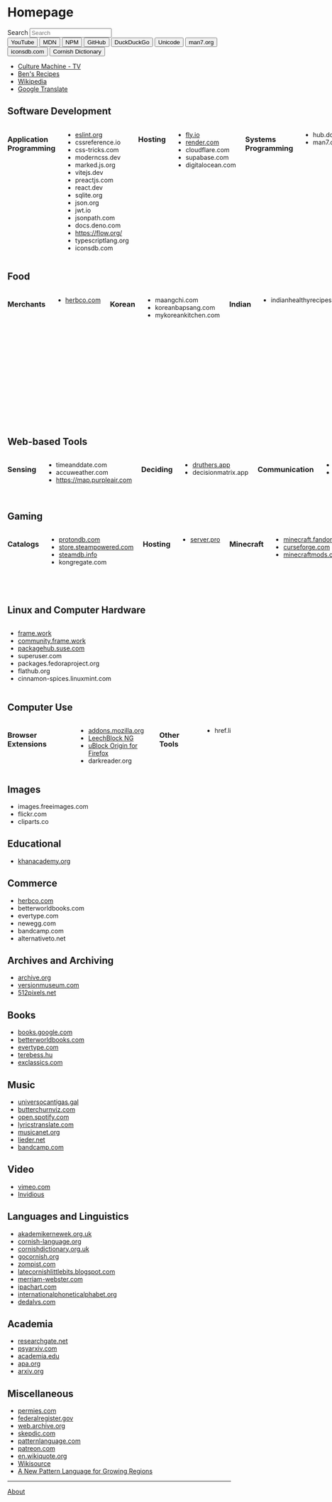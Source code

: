 # Homepage

<style>
#hierarchy-nav {
  display: none;
}
</style>

<div class="omnisearch">
  <label>
    <span class="sr-only">Search</span>
    <input type="search" placeholder="Search">
  </label>
  <div class="buttons">
    <button class="youtube" aria-label="Search YouTube">YouTube</button>
    <button class="mdn" aria-label="Search MDN">MDN</button>
    <button class="npm">NPM</button>
    <button class="github">GitHub</button>
    <button class="duckduckgo">DuckDuckGo</button>
    <button class="unicode">Unicode</button>
    <button class="man7">man7.org</button>
    <button class="iconsdb">iconsdb.com</button>
    <button class="cornish">Cornish Dictionary</button>
  </div>
</div>

<script>
  setupOmnisearch(document.querySelector(".omnisearch"))
</script>

- [Culture Machine - TV](https://benchristel.github.io/tv)
- [Ben's Recipes](https://benchristel.github.io/recipes)
- [Wikipedia](https://en.wikipedia.org)
- [Google Translate](https://translate.google.com)


## Software Development

<div class="columns">

### Application Programming

- [eslint.org](eslint.org)
- cssreference.io
- css-tricks.com
- moderncss.dev
- marked.js.org
- vitejs.dev
- preactjs.com
- react.dev
- sqlite.org
- json.org
- jwt.io
- jsonpath.com
- docs.deno.com
- https://flow.org/
- typescriptlang.org
- iconsdb.com

### Hosting

- [fly.io](fly.io)
- [render.com](render.com)
- cloudflare.com
- supabase.com
- digitalocean.com

### Systems Programming

- hub.docker.com
- man7.org

### Engineering

- catb.org
- buildingbeauty.org
- beautiful.software
- refactoring.com

### Reference

- unicode.org
- [memorymanagement.org](memorymanagement.org)
- spectrum.ieee.org
- lawsofux.com
- cheatsheetseries.owasp.org

### Help

- [stackoverflow.com](stackoverflow.com)
- [exercism.org](exercism.org)

### Blogs

- [tidyfirst.substack.com](tidyfirst.substack.com)
- [baldurbjarnason.com](baldurbjarnason.com)
- [softwarecrisis.dev](softwarecrisis.dev)
- [simonwillison.net](simonwillison.net)
- [geepawhill.org](geepawhill.org)
- [third-bit.com](third-bit.com)
- blog.nelhage.com
- thecodewhisperer.com
- dreamsongs.com
- aiweirdness.com
- jlelliotton.blogspot.com
- https://morrick.me

</div>

## Food

<div class="columns">

### Merchants

- [herbco.com](herbco.com)

### Korean

- maangchi.com
- koreanbapsang.com
- mykoreankitchen.com

### Indian

- indianhealthyrecipes.com

### Mediterranean

- [Ozlem's Turkish Table](https://ozlemsturkishtable.com/)
- themediterraneandish.com

### Miscellaneous

- allrecipes.com
- minimalistbaker.com
- thespruce.com
- tastesbetterfromscratch.com
- thekitchn.com
- recipetineats.com
- cookwithmanali.com
- cookieandkate.com
- holycowvegan.net
- simplyrecipes.com
- seriouseats.com
- natashaskitchen.com
- manilaspoon.com
- bbcgoodfood.com
- aspicyperspective.com
- eatingbirdfood.com

</div>

## Web-based Tools

<div class="columns">

### Sensing

- timeanddate.com
- accuweather.com
- https://map.purpleair.com

### Deciding

- [druthers.app](druthers.app)
- decisionmatrix.app

### Communication

- pop.com
- [Call](https://benchristel.github.io/call)

### Computation

- pngtosvg.com
- jsonpath.com
- yamllint.com

### Prototyping

- [Taste Playground](https://benchristel.github.io/try-taste/)
- jsfiddle.net
- codepen.io

</div>

## Gaming

<div class="columns">

### Catalogs

- [protondb.com](protondb.com)
- [store.steampowered.com](store.steampowered.com)
- [steamdb.info](steamdb.info)
- kongregate.com

### Hosting

- [server.pro](server.pro)

### Minecraft

- [minecraft.fandom.com](minecraft.fandom.com)
- [curseforge.com](curseforge.com)
- [minecraftmods.com](minecraftmods.com)

### Age of Empires

- [ageofempires.fandom.com](ageofempires.fandom.com)

### Heroes of Might and Magic

- celestialheavens.com
- https://maps4heroes.com/
- [heroesofmightandmagic.com](https://heroesofmightandmagic.com)
- [mightandmagic.fandom.com](https://mightandmagic.fandom.com)
- heroescommunity.com

### Other Games

- zero-k.info
- mindustrygame.github.io

### General / Reference

- [https://www.unitstatistics.com/](https://www.unitstatistics.com/)
- [lparchive.org](https://lparchive.org)

</div>

## Linux and Computer Hardware

<div class="columns">

- [frame.work](https://frame.work)
- [community.frame.work](https://community.frame.work)
- [packagehub.suse.com](https://packagehub.suse.com)
- superuser.com
- packages.fedoraproject.org
- flathub.org
- cinnamon-spices.linuxmint.com

</div>

## Computer Use

<div class="columns">

### Browser Extensions

- [addons.mozilla.org](https://addons.mozilla.org)
- [LeechBlock NG](https://www.proginosko.com/leechblock/)
- [uBlock Origin for Firefox](https://addons.mozilla.org/en-US/firefox/addon/ublock-origin/)
- darkreader.org

### Other Tools

- href.li

</div>

## Images

- images.freeimages.com
- flickr.com
- cliparts.co

## Educational

- [khanacademy.org](https://khanacademy.org)

## Commerce

- [herbco.com](https://herbco.com)
- betterworldbooks.com
- evertype.com
- newegg.com
- bandcamp.com
- alternativeto.net

## Archives and Archiving

- [archive.org](https://archive.org)
- [versionmuseum.com](https://versionmuseum.com)
- [512pixels.net](https://512pixels.net/projects/aqua-screenshot-library/mac-os-x-10-6-snow-leopard/)

## Books

- [books.google.com](https://books.google.com)
- [betterworldbooks.com](https://betterworldbooks.com)
- [evertype.com](https://evertype.com)
- [terebess.hu](https://terebess.hu)
- [exclassics.com](https://exclassics.com)

## Music

- [universocantigas.gal](https://universocantigas.gal)
- [butterchurnviz.com](https://butterchurnviz.com)
- [open.spotify.com](https://open.spotify.com)
- [lyricstranslate.com](https://lyricstranslate.com)
- [musicanet.org](https://musicanet.org)
- [lieder.net](https://lieder.net)
- [bandcamp.com](https://bandcamp.com)

## Video

- [vimeo.com](https://vimeo.com)
- [Invidious](https://vid.puffyan.us)

## Languages and Linguistics

- [akademikernewek.org.uk](https://akademikernewek.org.uk)
- [cornish-language.org](https://cornish-language.org)
- [cornishdictionary.org.uk](https://cornishdictionary.org.uk)
- [gocornish.org](https://gocornish.org)
- [zompist.com](https://zompist.com)
- [latecornishlittlebits.blogspot.com](https://latecornishlittlebits.blogspot.com)
- [merriam-webster.com](https://merriam-webster.com)
- [ipachart.com](https://ipachart.com)
- [internationalphoneticalphabet.org](https://internationalphoneticalphabet.org)
- [dedalvs.com](https://dedalvs.com)

## Academia

- [researchgate.net](https://researchgate.net)
- [psyarxiv.com](https://psyarxiv.com)
- [academia.edu](https://academia.edu)
- [apa.org](https://apa.org)
- [arxiv.org](https://arxiv.org)

## Miscellaneous

- [permies.com](https://permies.com)
- [federalregister.gov](https://federalregister.gov)
- [web.archive.org](https://web.archive.org)
- [skepdic.com](https://skepdic.com)
- [patternlanguage.com](https://patternlanguage.com)
- [patreon.com](https://patreon.com)
- [en.wikiquote.org](https://en.wikiquote.org)
- [Wikisource](https://en.wikisource.org/wiki/Main_Page)
- [A New Pattern Language for Growing Regions](https://npl.wiki)

---

[About](./about.html)